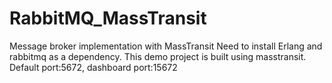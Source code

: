 # RabbitMQ_MassTransit
Message broker implementation with MassTransit
Need to install Erlang and rabbitmq as a dependency.
This demo project is built using masstransit.
Default port:5672, dashboard port:15672
